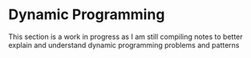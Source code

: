 # Dynamic Programming

This section is a work in progress as I am still compiling notes to better explain and understand dynamic programming problems and patterns
